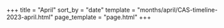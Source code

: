 +++
title = "April"
sort_by = "date"
template = "months/april/CAS-timeline-2023-april.html"
page_template = "page.html"
+++
